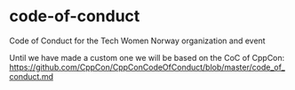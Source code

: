 # code-of-conduct
Code of Conduct for the Tech Women Norway organization and event

Until we have made a custom one we will be based on the CoC of CppCon: <https://github.com/CppCon/CppConCodeOfConduct/blob/master/code_of_conduct.md>

